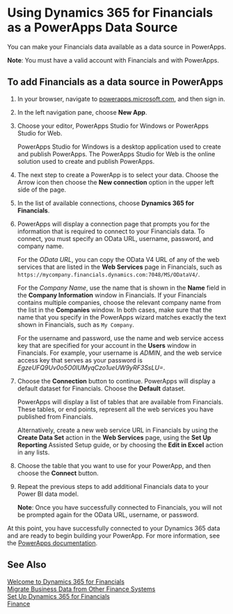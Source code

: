<properties
	pageTitle="Using Dynamics 365 for Financials as a PowerApps Data Source | Financials"
    description="You can make your Financials data available as a data source in Power Apps."
	services="project-madeira"
	documentationCenter=""
	authors="edupont04"/>
<tags
    ms.service="project-madeira"
    ms.topic="article"
    ms.devlang="na"
    ms.tgt_pltfrm="na"
    ms.workload="na"
    ms.date="12/02/2016"
    ms.author="edupont" />

# Using Dynamics 365 for Financials as a PowerApps Data Source
You can make your Financials data available as a data source in PowerApps.  

**Note**: You must have a valid account with Financials and with PowerApps.  

## To add Financials as a data source in PowerApps
1.	In your browser, navigate to [powerapps.microsoft.com](https://powerapps.microsoft.com/en-us/), and then sign in.
2.  In the left navigation pane, choose **New App**.
3.  Choose your editor, PowerApps Studio for Windows or PowerApps Studio for Web.

	PowerApps Studio for Windows is a desktop application used to create and publish PowerApps. The PowerApps Studio for Web is the online solution used to create and publish PowerApps.

4.	The next step to create a PowerApp is to select your data. Choose the Arrow icon then choose the **New connection** option in the upper left side of the page.
5. In the list of available connections, choose **Dynamics 365 for Financials**.
6.	PowerApps will display a connection page that prompts you for the information that is required to connect to your Financials data. To connect, you must specify an OData URL, username, password, and company name.

	For the *OData URL*, you can copy the OData V4 URL of any of the web services that are listed in the **Web Services** page in Financials, such as `https://mycompany.financials.dynamics.com:7048/MS/ODataV4/`.  

	For the *Company Name*, use the name that is shown in the **Name** field in the **Company Information** window in Financials. If your Financials contains multiple companies, choose the relevant company name from the list in the **Companies** window. In both cases, make sure that the name that you specify in the PowerApps wizard matches exactly the text shown in Financials, such as `My Company`.

	For the username and password, use the name and web service access key that are specified for your account in the **Users** window in Financials. For example, your username is *ADMIN*, and the web service access key that serves as your password is *EgzeUFQ9Uv0o5O0lUMyqCzo1ueUW9yRF3SsLU=*.

7.  Choose the **Connection** button to continue. PowerApps will display a default dataset for Financials. Choose the **Default** dataset.

	PowerApps will display a list of tables that are available from Financials. These tables, or end points,  represent all the web services you have published from Financials.

    Alternatively, create a new web service URL in Financials by using the **Create Data Set** action in the **Web Services** page, using the **Set Up Reporting** Assisted Setup guide, or by choosing the **Edit in Excel** action in any lists.

8.	Choose the table that you want to use for your PowerApp, and then choose the **Connect** button.
7.  Repeat the previous steps to add additional Financials data to your Power BI data model.

    **Note**:  Once you have successfully connected to Financials, you will not be prompted again for the OData URL, username, or password.

At this point, you have successfully connected to your Dynamics 365 data and are ready to begin building your PowerApp. For more information, see the [PowerApps documentation](https://powerapps.microsoft.com/tutorials/getting-started/).

## See Also
[Welcome to Dynamics 365 for Financials](madeira-get-started.md)  
[Migrate Business Data from Other Finance Systems](upload-data.md)  
[Set Up Dynamics 365 for Financials](setup.md)  
[Finance](finance.md)  

